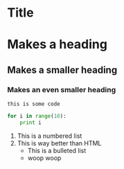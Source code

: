 Title 
=====

# Makes a heading

## Makes a smaller heading 

### Makes an even smaller heading

`this is some code`

```python
for i in range(10):
	print i

```

1. This is a numbered list
2. This is way better than HTML
	- This is a bulleted list
	- woop woop


